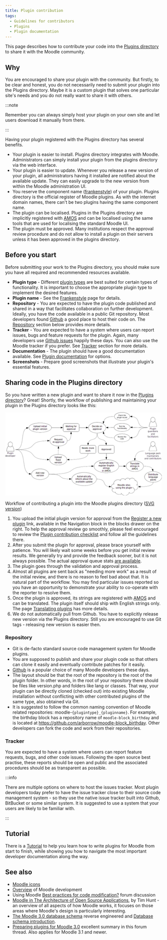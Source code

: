 ```yaml
---
title: Plugin contribution
tags:
  - Guidelines for contributors
  - Plugins
  - Plugin documentation
---
```

This page describes how to contribute your code into the [Plugins directory](../../community/plugincontribution/pluginsdirectory/index.md) to share it with the Moodle community.

## Why

You are encouraged to share your plugin with the community. But firstly, to be clear and honest, you do not necessarily need to submit your plugin into the Plugins directory. Maybe it is a custom plugin that solves one particular site's needs and you do not really want to share it with others.

:::note

Remember you can always simply host your plugin on your own site and let users download it manually from there.

:::

Having your plugin registered with the Plugins directory has several benefits.

- Your plugin is easier to install. Plugins directory integrates with Moodle. Administrators can simply install your plugin from the plugins directory via the web interface.
- Your plugin is easier to update. Whenever you release a new version of your plugin, all administrators having it installed are notified about the available update. They can easily upgrade to the new version from within the Moodle administration UI.
- You reserve the component name ([frankenstyle](../../development/policies/codingstyle/frankenstyle.md)) of your plugin. Plugins directory is the official register of Moodle plugins. As with the internet domain names, there can't be two plugins having the same component name.
- The plugin can be localised. Plugins in the Plugins directory are implicitly registered with [AMOS](https://docs.moodle.org/en/AMOS_manual) and can be localised using the same tools that are used for localising the standard Moodle UI.
- The plugin must be approved. Many institutions respect the approval review procedure and do not allow to install a plugin on their servers unless it has been approved in the plugins directory.

## Before you start

Before submitting your work to the Plugins directory, you should make sure you have all required and recommended resources available.

- **Plugin type** - Different [plugin types](/docs/apis/plugintypes/) are best suited for certain types of functionality. It is important to choose the appropriate plugin type to implement the desired features.
- **Plugin name** - See the [Frankenstyle](../../development/policies/codingstyle/frankenstyle.md) page for details.
- **Repository** - You are expected to have the plugin code published and shared in a way that facilitates collaboration on further development. Ideally, you have the code available in a public Git repository. Most developers found [Github](https://github.com) a good place to host their code on. The [Repository](#repository) section below provides more details.
- **Tracker** - You are expected to have a system where users can report issues, bugs and feature requests for the plugin. Again, many developers use [Github issues](https://guides.github.com/features/issues/) happily these days. You can also use the Moodle tracker if you prefer. See [Tracker](#tracker) section for more details.
- **Documentation** - The plugin should have a good documentation available. See [Plugin documentation](../../community/plugincontribution/documentation.md) for options.
- **Screenshots** - Prepare good screenshots that illustrate your plugin's essential features.

## Sharing code in the Plugins directory

So you have written a new plugin and want to share it now in the [Plugins directory](../../community/plugincontribution/pluginsdirectory/index.md)? Great! Shortly, the workflow of publishing and maintaining your plugin in the Plugins directory looks like this:

![Workflow of contributing a plugin into the Moodle plugins directory](_index/plugin-contribution-workflow.png)
<figcaption>

Workflow of contributing a plugin into the Moodle plugins directory ([SVG version](_index/plugin-contribution-workflow.svg))

</figcaption>

1. You upload the initial plugin version for approval from the [Register a new plugin](https://moodle.org/plugins/registerplugin.php) link, available  in the Navigation block in the blocks drawer on the right. To help the approval review go smoothly, please feel encouraged to review the [Plugin contribution checklist](../../community/plugincontribution/checklist.md) and follow all the guidelines there.
1. After you submit the plugin for approval, please brace yourself with patience. You will likely wait some weeks before you get initial review results. We generally try and provide the feedback sooner, but it is not always possible. The actual approval queue stats [are available](https://moodle.org/plugins/queue.php).
1. The plugin goes through the validation and approval process.
1. Almost all plugins are sent back as "needing more work" as a result of the initial review, and there is no reason to feel bad about that. It is natural part of the workflow. You may find particular issues reported so you have an opportunity to demonstrate your ability to co-operate with the reporter to resolve them.
1. Once the plugin is approved, its strings are registered with [AMOS](https://docs.moodle.org/en/AMOS_manual) and can be translated. The plugin itself should ship with English strings only. The page [Translating plugins](https://docs.moodle.org/en/Translating_plugins) has more details.
1. We do not automatically pull from Github. You have to explicitly release new version via the Plugins directory. Still you are encouraged to use Git tags - releasing new version is easier then.

### Repository

- Git is de-facto standard source code management system for Moodle plugins.
- You are supposed to publish and share your plugin code so that others can clone it easily and eventually contribute patches for it easily.
- [Github](https://github.com/) is a popular choice of many Moodle developers these days.
- The layout should be that the root of the repository is the root of the plugin folder. In other words, in the root of your repository there should be files like version.php and folders like lang or classes. That way, your plugin can be directly cloned (checked out) into existing Moodle installation without conflicting with other contributed plugins of the same type, also obtained via Git.
- It is suggested to follow the common naming convention of Moodle related repositories: moodle-`{plugintype}_{pluginname}`. For example, the birthday block has a repository name of `moodle-block_birthday` and is located at https://github.com/arborrow/moodle-block_birthday. Other developers can fork the code and work from their repositories.

### Tracker

You are expected to have a system where users can report feature requests, bugs, and other code issues. Following the open source best practise, these reports should be open and public and the associated procedures should be as transparent as possible.

:::info

There are multiple options on where to host the issues tracker. Most plugin developers today prefer to have the issue tracker close to their source code management system - so they use the native issue tracker built into Github, BitBucket or some similar system. It is suggested to use a system that your users are likely to be familiar with.

:::

## Tutorial

There is a [Tutorial](https://docs.moodle.org/dev/Tutorial) to help you learn how to write plugins for Moodle from start to finish, while showing you how to navigate the most important developer documentation along the way.

## See also

- [Moodle icons](https://docs.moodle.org/dev/Moodle_icons)
- [Overview](../../community/intro.md) of Moodle development
- Using Moodle [Best practices for code modification?](http://moodle.org/mod/forum/discuss.php?d=99037) forum discussion
- [Moodle in The Architecture of Open Source Applications](http://aosabook.org/en/moodle.html), by Tim Hunt - an overview of all aspects of how Moodle works, it focuses on those areas where Moodle's design is particularly interesting.
- [The Moodle 3.0 database schema](https://moodledev.io/docs/apis/core/dml/database-schema) reverse engineered and [Database schema introduction](https://docs.moodle.org/dev/Database_schema_introduction).
- [Preparing plugins for Moodle 3.0](https://moodle.org/mod/forum/discuss.php?d=322196) excellent summary in this forum thread. Also applies for Moodle 3.1 and newer.
